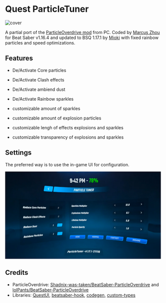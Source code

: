 Quest ParticleTuner
===================

![cover](./cover.gif)

A partial port of the [ParticleOverdrive mod](https://github.com/Shadnix-was-taken/BeatSaber-ParticleOverdrive/commit/68f8eeb9100a88606faabdd875520654993fbcbc) from PC. Coded by [Marcus Zhou](https://github.com/SuperMarcus) for Beat Saber v1.16.4 and updated to BSQ 1.17.1 by [Mioki](https://github.com/okibcn) with fixed rainbow particles and speed optimizations.

## Features

* De/Activate Core particles
* De/Activate Clash effects
* De/Activate ambiend dust
* De/Activate Rainbow sparkles

* customizable amount of sparkles
* customizable amount of explosion particles
* customizable lengh of effects explosions and sparkles
* customizable transparency of explosions and sparkles

## Settings

The preferred way is to use the in-game UI for configuration.

![settings](./settings_screenshot_wide.png)

## Credits

* ParticleOverdrive: [Shadnix-was-taken/BeatSaber-ParticleOverdrive](https://github.com/Shadnix-was-taken/BeatSaber-ParticleOverdrive) and [lolPants/BeatSaber-ParticleOverdrive](https://github.com/lolPants/BeatSaber-ParticleOverdrive)
* Libraries: [QuestUI](https://github.com/darknight1050/questui), [beatsaber-hook](https://github.com/sc2ad/beatsaber-hook), [codegen](https://github.com/sc2ad/BeatSaber-Quest-Codegen), [custom-types](https://github.com/sc2ad/Il2CppQuestTypePatching)
